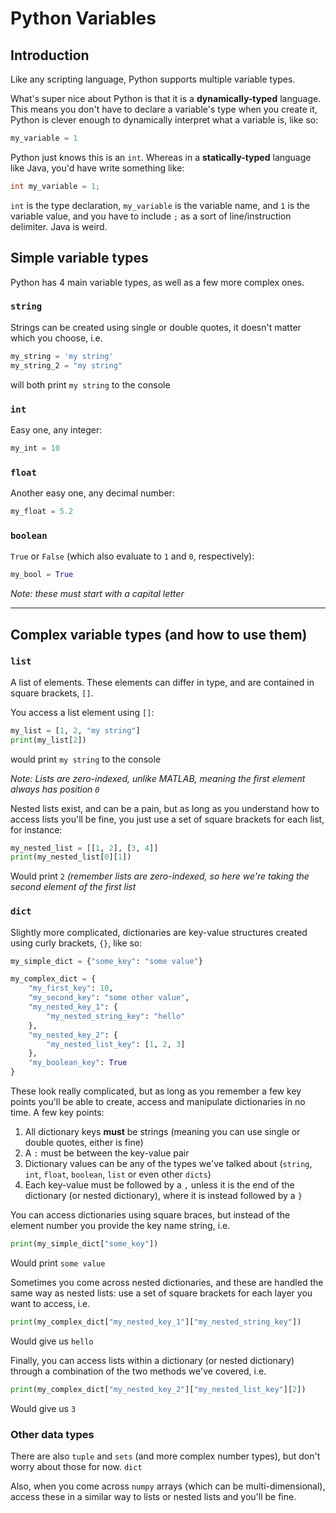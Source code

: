 # Python Variables

## Introduction

Like any scripting language, Python supports multiple variable types.

What's super nice about Python is that it is a **dynamically-typed** language. This means you don't have to declare a variable's type when you create it, Python is clever enough to dynamically interpret what a variable is, like so:

```python
my_variable = 1
```

Python just knows this is an `int`. Whereas in a **statically-typed** language like Java, you'd have write something like:

```java
int my_variable = 1;
```

`int` is the type declaration, `my_variable` is the variable name, and `1` is the variable value, and you have to include `;` as a sort of line/instruction delimiter. Java is weird.

## Simple variable types
Python has 4 main variable types, as well as a few more complex ones.

### `string`

Strings can be created using single or double quotes, it doesn't matter which you choose, i.e.

```python
my_string = 'my string'
my_string_2 = "my string"
```
will both print `my string` to the console


### `int`

Easy one, any integer:

```python
my_int = 10
```

### `float`

Another easy one, any decimal number:

```python
my_float = 5.2
```

### `boolean`

`True` or `False` (which also evaluate to `1` and `0`, respectively):

```python
my_bool = True
```

*Note: these must start with a capital letter*
___

## Complex variable types (and how to use them)

### `list`

A list of elements. These elements can differ in type, and are contained in square brackets, `[]`.

You access a list element using `[]`:
```python
my_list = [1, 2, "my string"]
print(my_list[2])
```

would print `my string` to the console

*Note: Lists are zero-indexed, unlike MATLAB, meaning the first element always has position `0`*

Nested lists exist, and can be a pain, but as long as you understand how to access lists you'll be fine, you just use a set of square brackets for each list, for instance:

```python
my_nested_list = [[1, 2], [3, 4]]
print(my_nested_list[0][1])
```
Would print `2` *(remember lists are zero-indexed, so here we're taking the second element of the first list*


### `dict`

Slightly more complicated, dictionaries are key-value structures created using curly brackets, `{}`, like so:

```python
my_simple_dict = {"some_key": "some value"}

my_complex_dict = {
    "my_first_key": 10,
    "my_second_key": "some other value",
    "my_nested_key_1": {
        "my_nested_string_key": "hello"
    },    
    "my_nested_key_2": {
        "my_nested_list_key": [1, 2, 3]
    },
    "my_boolean_key": True
}
```

These look really complicated, but as long as you remember a few key points you'll be able to create, access and manipulate dictionaries in no time. A few key points:

1) All dictionary keys **must** be strings (meaning you can use single or double quotes, either is fine)
2) A `:` must be between the key-value pair
3) Dictionary values can be any of the types we've talked about (`string`, `int`, `float`, `boolean`, `list` or even other `dicts`)
4) Each key-value must be followed by a `,` unless it is the end of the dictionary (or nested dictionary), where it is instead followed by a `}`

You can access dictionaries using square braces, but instead of the element number you provide the key name string, i.e.
```python
print(my_simple_dict["some_key"])
```

Would print `some value`

Sometimes you come across nested dictionaries, and these are handled the same way as nested lists: use a set of square brackets for each layer you want to access, i.e.

```python
print(my_complex_dict["my_nested_key_1"]["my_nested_string_key"])
```

Would give us `hello`

Finally, you can access lists within a dictionary (or nested dictionary) through a combination of the two methods we've covered, i.e.

```python
print(my_complex_dict["my_nested_key_2"]["my_nested_list_key"][2])
```

Would give us `3`

### Other data types

There are also `tuple` and `sets` (and more complex number types), but don't worry about those for now.
`dict`

Also, when you come across `numpy` arrays (which can be multi-dimensional), access these in a similar way to lists or nested lists and you'll be fine.
